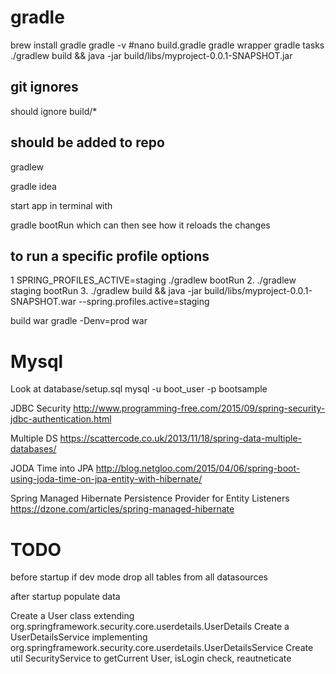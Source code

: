 # gradle

brew install gradle
gradle -v
#nano build.gradle
gradle wrapper
gradle tasks
./gradlew build && java -jar build/libs/myproject-0.0.1-SNAPSHOT.jar


## git ignores
should ignore
build/*

## should be added to repo
gradlew


gradle idea

start app in terminal with

gradle bootRun
which can then see how it reloads the changes




## to run a specific profile options
1 SPRING_PROFILES_ACTIVE=staging ./gradlew bootRun
2. ./gradlew staging bootRun
3. ./gradlew build && java -jar build/libs/myproject-0.0.1-SNAPSHOT.war --spring.profiles.active=staging


build war
gradle -Denv=prod war


# Mysql
Look at database/setup.sql
mysql -u boot_user -p bootsample



JDBC Security
http://www.programming-free.com/2015/09/spring-security-jdbc-authentication.html


Multiple DS
https://scattercode.co.uk/2013/11/18/spring-data-multiple-databases/


JODA Time into JPA
http://blog.netgloo.com/2015/04/06/spring-boot-using-joda-time-on-jpa-entity-with-hibernate/

Spring Managed Hibernate Persistence Provider for Entity Listeners
https://dzone.com/articles/spring-managed-hibernate


# TODO
before startup if dev mode
    drop all tables from all datasources

after startup
    populate data

Create a User class extending org.springframework.security.core.userdetails.UserDetails
Create a UserDetailsService implementing org.springframework.security.core.userdetails.UserDetailsService
Create util SecurityService to getCurrent User, isLogin check, reautneticate
